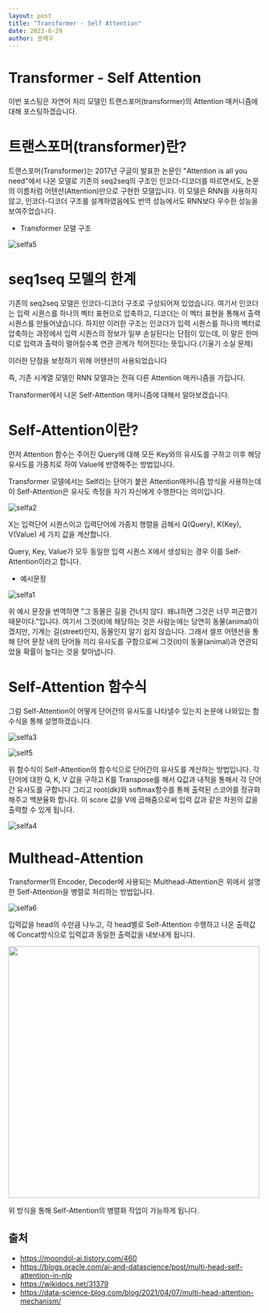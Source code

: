 ```yaml
---
layout: post
title: "Transformer - Self Attention"
date: 2022-8-29
author: 권재우
---
```


# Transformer - Self Attention

이번 포스팅은 자연어 처리 모델인 트랜스포머(transformer)의 Attention 매커니즘에 대해 포스팅하겠습니다.


# 트랜스포머(transformer)란?
트랜스포머(Transformer)는 2017년 구글이 발표한 논문인 "Attention is all you need"에서 나온 모델로 기존의 seq2seq의 구조인 인코더-디코더를 따르면서도, 논문의 이름처럼 어텐션(Attention)만으로 구현한 모델입니다. 이 모델은 RNN을 사용하지 않고, 인코더-디코더 구조를 설계하였음에도 번역 성능에서도 RNN보다 우수한 성능을 보여주었습니다.

- Transformer 모델 구조

![selfa5](https://user-images.githubusercontent.com/70212461/187125087-b32b7f59-3d00-499e-8825-cf872d4b904e.png)  

# seq1seq 모델의 한계
기존의 seq2seq 모델은 인코더-디코더 구조로 구성되어져 있었습니다. 여기서 인코더는 입력 시퀀스를 하나의 벡터 표현으로 압축하고, 디코더는 이 벡터 표현을 통해서 출력 시퀀스를 만들어냈습니다. 하지만 이러한 구조는 인코더가 입력 시퀀스를 하나의 벡터로 압축하는 과정에서 입력 시퀀스의 정보가 일부 손실된다는 단점이 있는데, 이 말은 한마디로 입력과 출력이 멀어질수록 연관 관계가 적어진다는 뜻입니다.(기울기 소실 문제) 

이러한 단점을 보정하기 위해 어텐션이 사용되었습니다

즉, 기존 시계열 모델인 RNN 모델과는 전혀 다른 Attention 매커니즘을 가집니다.

Transformer에서 나온 Self-Attention 매커니즘에 대해서 알아보겠습니다.

# Self-Attention이란?
먼저 Attention 함수는 주어진 Query에 대해 모든 Key와의 유사도를 구하고 이후 해당 유사도를 가중치로 하여 Value에 반영해주는 방법입니다. 

Transformer 모델에서는 Self라는 단어가 붙은 Attention매커니즘 방식을 사용하는데 이 Self-Attention은 유사도 측정을 자기 자신에게 수행한다는 의미입니다. 

![selfa2](https://user-images.githubusercontent.com/70212461/187122216-8e171160-2a37-49f0-83ae-8d1ccf510a5d.png)

X는 입력단어 시퀀스이고 입력단어에 가중치 행렬을 곱해서 Q(Query), K(Key), V(Value) 세 가지 값을 계산합니다.  

Query, Key, Value가 모두 동일한 입력 시퀀스 X에서 생성되는 경우 이를 Self-Attention이라고 합니다. 

- 예시문장 

![selfa1](https://user-images.githubusercontent.com/70212461/187122138-44fcd426-9ca0-4e88-a778-bb9a8b3b7bff.png)

위 예시 문장을 번역하면 "그 동물은 길을 건너지 않다. 왜냐하면 그것은 너무 피곤했기 때문이다."입니다. 여기서 그것(it)에 해당하는 것은 사람눈에는 당연히 동물(animal)이겠지만, 기계는 길(street)인지, 동물인지 알기 쉽지 않습니다. 그래서 셀프 어텐션을 통해 단어 문장 내의 단어들 끼리 유사도를 구함으로써 그것(it)이 동물(animal)과 연관되었을 확률이 높다는 것을 찾아냅니다.

# Self-Attention 함수식
그럼 Self-Attention이 어떻게 단어간의 유사도를 나타낼수 있는지 논문에 나와있는 함수식을 통해 설명하겠습니다.


![selfa3](https://user-images.githubusercontent.com/70212461/187123569-f86cde84-49eb-4dce-80a1-de42caf2805b.png)

![self5](https://user-images.githubusercontent.com/70212461/187124728-3372448d-d4a8-4716-97f8-8553ff9599b8.png)


위 함수식이 Self-Attention의 함수식으로 단어간의 유사도를 계산하는 방법입니다. 각 단어에 대한 Q, K, V 값을 구하고 K를 Transpose를 해서 Q값과 내적을 통해서 각 단어간 유사도를 구합니다 그리고 root(dk)와 softmax함수를 통해 출력된 스코어를 정규화해주고 백분율화 합니다. 이 score 값을 V에 곱해줌으로써 입력 값과 같은 차원의 값을 출력할 수 있게 됩니다. 

![selfa4](https://user-images.githubusercontent.com/70212461/187123576-5e9a0d31-5c60-4726-9c10-e76d8ad4d867.png)

# Multhead-Attention
Transformer의 Encoder, Decoder에 사용되는 Multhead-Attention은 위에서 설명한 Self-Attention을 병렬로 처리하는 방법입니다. 

![selfa6](https://user-images.githubusercontent.com/70212461/187126212-21a5661b-75a9-4c83-a393-96db023b256b.png)

입력값을 head의 수만큼 나누고, 각 head별로 Self-Attention 수행하고 나온 출력값에 Concat방식으로 입력값과 동일한 출력값을 내보내게 됩니다. 


<img src="https://user-images.githubusercontent.com/70212461/187126637-731b3ad8-c8c4-43c9-90aa-9a873d7f5621.png" width="500" height="500">

위 방식을 통해 Self-Attention의 병렬화 작업이 가능하게 됩니다. 


## 출처
- https://moondol-ai.tistory.com/460
- https://blogs.oracle.com/ai-and-datascience/post/multi-head-self-attention-in-nlp
- https://wikidocs.net/31379
- https://data-science-blog.com/blog/2021/04/07/multi-head-attention-mechanism/
